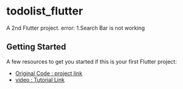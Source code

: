 # todolist_flutter

A 2nd Flutter project.
  error: 1.Search Bar is not working

## Getting Started
A few resources to get you started if this is your first Flutter project:
  - [Original Code : project link](https://github.com/itzpradip/flutter-todo-app)
  - [video : Tutorial Link](https://youtu.be/K4P5DZ9TRns)




